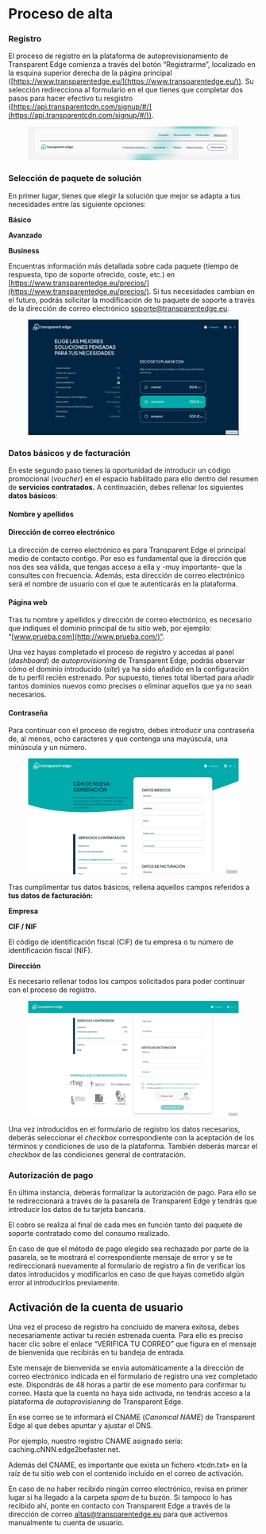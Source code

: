 # Proceso de alta

### Registro

El proceso de registro en la plataforma de autoprovisionamiento de Transparent Edge comienza a través del botón “Registrarme”, localizado en la esquina superior derecha de la página principal ([https://www.transparentedge.eu/](https://www.transparentedge.eu/)). Su selección redirecciona al formulario en el que tienes que completar dos pasos para hacer efectivo tu resgistro ([https://api.transparentcdn.com/signup/#/](https://api.transparentcdn.com/signup/#/)).

<figure><img src=".gitbook/assets/alta-1.jpg" alt=""><figcaption></figcaption></figure>

### Selección de paquete de solución

En primer lugar, tienes que elegir la solución que mejor se adapta a tus necesidades entre las siguiente opciones:

**Básico**

**Avanzado**

**Business**

Encuentras información más detallada sobre cada paquete (tiempo de respuesta, tipo de soporte ofrecido, coste, etc.) en [https://www.transparentedge.eu/precios/](https://www.transparentedge.eu/precios/). Si tus necesidades cambian en el futuro, podrás solicitar la modificación de tu paquete de soporte a través de la dirección de correo electrónico [soporte@transparentedge.eu](mailto:soporte@transparentedge.eu).

<figure><img src=".gitbook/assets/alta-2.jpg" alt=""><figcaption></figcaption></figure>

### Datos básicos y de facturación

En este segundo paso tienes la oportunidad de introducir un código promocional (_voucher_) en el espacio habilitado para ello dentro del resumen de **servicios contratados.** A continuación, debes rellenar los siguientes **datos básicos**:

#### Nombre y apellidos

#### Dirección de correo electrónico

La dirección de correo electrónico es para Transparent Edge el principal medio de contacto contigo. Por eso es fundamental que la dirección que nos des sea válida, que tengas acceso a ella y -muy importante- que la consultes con frecuencia. Además, esta dirección de correo electrónico será el nombre de usuario con el que te autenticarás en la plataforma.

#### Página web

Tras tu nombre y apellidos y dirección de correo electrónico, es necesario que indiques el dominio principal de tu sitio web, por ejemplo: “[www.prueba.com](http://www.prueba.com/)”.

Una vez hayas completado el proceso de registro y accedas al panel (_dashboard_) de _autoprovisioning_ de Transparent Edge, podrás observar cómo el dominio introducido (_site_) ya ha sido añadido en la configuración de tu perfil recién estrenado. Por supuesto, tienes total libertad para añadir tantos dominios nuevos como precises o eliminar aquellos que ya no sean necesarios.

#### Contraseña

Para continuar con el proceso de registro, debes introducir una contraseña de, al menos, ocho caracteres y que contenga una mayúscula, una minúscula y un número.

<figure><img src=".gitbook/assets/image (1) (3).png" alt=""><figcaption></figcaption></figure>

Tras cumplimentar tus datos básicos, rellena aquellos campos referidos a **tus datos de facturación:**

**Empresa**

**CIF / NIF**

El código de identificación fiscal (CIF) de tu empresa o tu número de identificación fiscal (NIF).

**Dirección**

Es necesario rellenar todos los campos solicitados para poder continuar con el proceso de registro.

<figure><img src=".gitbook/assets/image (56).png" alt=""><figcaption></figcaption></figure>

Una vez introducidos en el formulario de registro los datos necesarios, deberás seleccionar el _checkbox_ correspondiente con la aceptación de los términos y condiciones de uso de la plataforma. También deberás marcar el _checkbox_ de las condiciones general de contratación.

### Autorización de pago

En última instancia, deberás formalizar la autorización de pago. Para ello se te redireccionará a través de la pasarela de Transparent Edge y tendrás que introducir los datos de tu tarjeta bancaria.

El cobro se realiza al final de cada mes en función tanto del paquete de soporte contratado como del consumo realizado.

En caso de que el método de pago elegido sea rechazado por parte de la pasarela, se te mostrará el correspondiente mensaje de error y se te redireccionará nuevamente al formulario de registro a fin de verificar los datos introducidos y modificarlos en caso de que hayas cometido algún error al introducirlos previamente.

## Activación de la cuenta de usuario

Una vez el proceso de registro ha concluido de manera exitosa, debes necesariamente activar tu recién estrenada cuenta. Para ello es preciso hacer clic sobre el enlace “VERIFICA TU CORREO” que figura en el mensaje de bienvenida que recibirás en tu bandeja de entrada.

Este mensaje de bienvenida se envía automáticamente a la dirección de correo electrónico indicada en el formulario de registro una vez completado este. Dispondrás de 48 horas a partir de ese momento para confirmar tu correo. Hasta que la cuenta no haya sido activada, no tendrás acceso a la plataforma de _autoprovisioning_ de Transparent Edge.

En ese correo se te informará el CNAME (_Canonical NAME_) de Transparent Edge al que debes apuntar y ajustar el DNS.

Por ejemplo, nuestro registro CNAME asignado sería: caching.cNNN.edge2befaster.net.

Además del CNAME, es importante que exista un fichero «tcdn.txt» en la raíz de tu sitio web con el contenido incluido en el correo de activación.&#x20;

En caso de no haber recibido ningún correo electrónico, revisa en primer lugar si ha llegado a la carpeta _spam_ de tu buzón. Si tampoco lo has recibido ahí, ponte en contacto con Transparent Edge a través de la dirección de correo altas@transparentedge.eu para que activemos manualmente tu cuenta de usuario.
